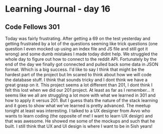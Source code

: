 # Learning Journal - day 16
## Code Fellows 301

Today was fairly frustrating. After getting a 69 on the test yesterday and getting frustrated by a lot of the questions seeming like trick questions (one question I even mocked up using an index file and JS file and still got it wrong) and some dumb mistakes I made today didnt help. We struggled the whole day to figure out how to connect to the reddit API. Fortunately by the end of the day we finally got connected and pulled back some data in JSON format. Which is a big success. I'd like to say I think that might be the hardest part of the project but Im scared to think about how we will code the database stuff. I think that sounds tricky and I dont think we have a great grasp on it. This project seems a lot different than 201, I dont think I felt this lost when we did our 201 project. At least as far as I remember... It seems like we all are struggling a lot more with what we learned in 301 and how to apply it versus 201. But I guess thats the nature of the stack learning and it goes to show what we've learned is pretty advanced. The meetup tonight at least was interesting. I talked to a UX designer from Avvo who wants to learn coding (the opposite of me! I want to learn UX design) and that was awesome. He showed me some of the mockups and such that he built. I still think that UX and UI design is where I want to be in 5ish years! 
